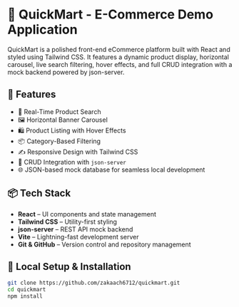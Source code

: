 # 🛒 QuickMart - E-Commerce Demo Application

QuickMart is a polished front-end eCommerce platform built with React and styled using Tailwind CSS. It features a dynamic product display, horizontal carousel, live search filtering, hover effects, and full CRUD integration with a mock backend powered by json-server.

## 🚀 Features

- 🎯 Real-Time Product Search
- 🖼️ Horizontal Banner Carousel
- 🛍️ Product Listing with Hover Effects
- 📦 Category-Based Filtering
- ✍️ Responsive Design with Tailwind CSS
- 🔄 CRUD Integration with `json-server`
- 🌐 JSON-based mock database for seamless local development

## 📦 Tech Stack

- **React** – UI components and state management
- **Tailwind CSS** – Utility-first styling
- **json-server** – REST API mock backend
- **Vite** – Lightning-fast development server
- **Git & GitHub** – Version control and repository management

## 🧪 Local Setup & Installation

```bash
git clone https://github.com/zakaach6712/quickmart.git
cd quickmart
npm install
